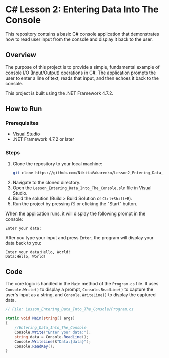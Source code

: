 # C# Lesson 2: Entering Data Into The Console


This repository contains a basic C# console application that demonstrates how to read user input from the console and display it back to the user.

## Overview

The purpose of this project is to provide a simple, fundamental example of console I/O (Input/Output) operations in C#. The application prompts the user to enter a line of text, reads that input, and then echoes it back to the console.

This project is built using the .NET Framework 4.7.2.

## How to Run

### Prerequisites
*   [Visual Studio](https://visualstudio.microsoft.com/)
*   .NET Framework 4.7.2 or later

### Steps
1.  Clone the repository to your local machine:
    ```sh
    git clone https://github.com/NikitaVakarenko/Lesson2_Entering_Data_Into_The_Console.git
    ```
2.  Navigate to the cloned directory.
3.  Open the `Lesson_Entering_Data_Into_The_Console.sln` file in Visual Studio.
4.  Build the solution (Build > Build Solution or `Ctrl+Shift+B`).
5.  Run the project by pressing `F5` or clicking the "Start" button.

When the application runs, it will display the following prompt in the console:
```
Enter your data:
```
After you type your input and press `Enter`, the program will display your data back to you:
```
Enter your data:Hello, World!
Data:Hello, World!
```

## Code
The core logic is handled in the `Main` method of the `Program.cs` file. It uses `Console.Write()` to display a prompt, `Console.ReadLine()` to capture the user's input as a string, and `Console.WriteLine()` to display the captured data.

```csharp
// File: Lesson_Entering_Data_Into_The_Console/Program.cs

static void Main(string[] args)
{
    //Entering_Data_Into_The_Console
    Console.Write("Enter your data:");
    string data = Console.ReadLine();
    Console.WriteLine($"Data:{data}");
    Console.ReadKey();
}

